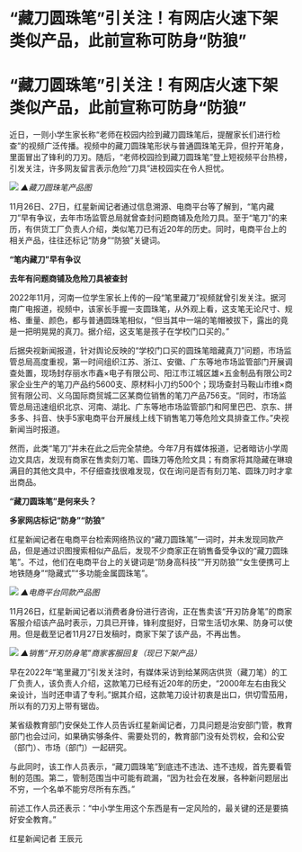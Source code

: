 # “藏刀圆珠笔”引关注！有网店火速下架类似产品，此前宣称可防身“防狼”

# “藏刀圆珠笔”引关注！有网店火速下架类似产品，此前宣称可防身“防狼”

近日，一则小学生家长称“老师在校园内捡到藏刀圆珠笔后，提醒家长们进行检查”的视频广泛传播。视频中的藏刀圆珠笔形状与普通圆珠笔无异，但拧开笔身，里面冒出了锋利的刀刃。随后，“老师校园捡到藏刀圆珠笔”登上短视频平台热榜，引发关注，许多网友留言表示危险“刀具”进校园实在令人担忧。

![](https://inews.gtimg.com/om_bt/O7sWUULZBFo4ajNgHHOO6FDhAuW9yI3LNjU7ZlLMJwGTUAA/1000)
_▲藏刀圆珠笔产品图_

11月26日、27日，红星新闻记者通过信息溯源、电商平台等了解到，“笔内藏刀”早有争议，去年市场监管总局就曾查封问题商铺及危险刀具。至于“笔刀”的来历，有供货工厂负责人介绍，类似笔刀已有近20年的历史。同时，电商平台上的相关产品，往往还标记“防身”“防狼”关键词。

**“笔内藏刀”早有争议**

**去年有问题商铺及危险刀具被查封**

2022年11月，河南一位学生家长上传的一段“笔里藏刀”视频就曾引发关注。据河南广电报道，视频中，该家长手握一支圆珠笔，从外观上看，这支笔无论尺寸、规格、重量、颜色，都与普通圆珠笔相似，“但当其中一端的笔帽被拔下，露出的竟是一把明晃晃的真刀。据介绍，这支笔是孩子在学校门口买的。”

后据央视新闻报道，针对舆论反映的“学校门口买的圆珠笔暗藏真刀”问题，市场监管总局高度重视，第一时间组织江苏、浙江、安徽、广东等地市场监管部门开展调查处置，现场封存丽水市鑫×电子有限公司、阳江市江城区雄×五金制品有限公司2家企业生产的笔刀产品约5600支、原材料小刀约500个；现场查封马鞍山市维×商贸有限公司、义乌国际商贸城二区某商位销售的笔刀产品756支。“同时，市场监管总局迅速组织北京、河南、湖北、广东等地市场监管部门和阿里巴巴、京东、拼多多、抖音、快手5家电商平台开展线上线下销售笔刀等危险文具排查工作。”央视新闻当时报道。

然而，此类“笔刀”并未在此之后完全禁绝。今年7月有媒体报道，记者暗访小学周边文具店，发现有商家在售卖刻刀笔、圆珠刀等危险文具；有商家将其隐藏在琳琅满目的其他文具中，不仔细查找很难发现，仅在询问是否有刻刀笔、圆珠刀时才拿出商品。

**“藏刀圆珠笔”是何来头？**

**多家网店标记“防身”“防狼”**

红星新闻记者在电商平台检索网络热议的“藏刀圆珠笔”一词时，并未发现同款产品，但是通过识图搜索相似产品后，发现不少商家正在销售备受争议的“藏刀圆珠笔”。不过，他们在电商平台上的关键词是“防身高科技”“开刃防狼”“女生便携可上地铁随身”“隐藏式”“多功能金属圆珠笔”。

![](https://inews.gtimg.com/om_bt/O57GacpIg76saLwam8wtrIh0dRI8KSgSJ_fbILXehQEfIAA/1000)
_▲电商平台同款产品图_

11月26日，红星新闻记者以消费者身份进行咨询，正在售卖该“开刃防身笔”的商家客服介绍该产品时表示，刀具已开锋，锋利度挺好，日常生活切水果、防身可以使用。但是截至记者11月27日发稿时，商家下架了该产品，不再出售。

![](https://inews.gtimg.com/om_bt/OeQ54Zrub1ZFhoOaa4KY9pIk5QACYoU2N3QRN5kgRsfugAA/1000)
_▲销售“开刃防身笔”商家客服回复（现已下架产品）_

早在2022年“笔里藏刀”引发关注时，有媒体采访到给某网店供货（藏刀笔）的工厂负责人，该负责人介绍，这款笔刀已经有近20年的历史，“2000年左右由我父亲设计，当时还申请了专利。”据其介绍，这款笔刀设计初衷是出口，供切雪茄用，所以有的刀刃上带有锯齿。

某省级教育部门安保处工作人员告诉红星新闻记者，刀具问题是治安部门管，教育部门也会过问，如果确实够条件、需要处罚的，教育部门没有处罚权，会和公安（部门）、市场（部门）一起研究。

与此同时，该工作人员表示，“藏刀圆珠笔”到底违不违法、违不违规，首先要看管制的范围。第二，管制范围当中可能有疏漏，“因为社会在发展，各种新问题层出不穷，一个名单不能穷尽所有东西。”

前述工作人员还表示：“中小学生用这个东西是有一定风险的，最关键的还是要搞好安全教育。”

红星新闻记者 王辰元

